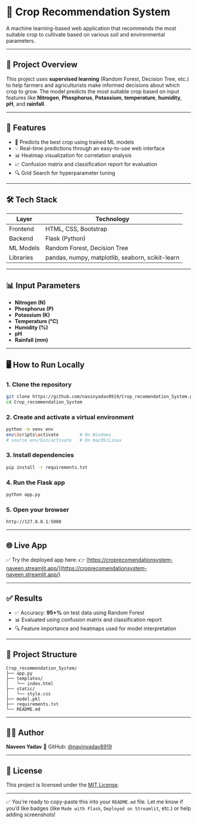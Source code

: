 
# 🌾 Crop Recommendation System

A machine learning-based web application that recommends the most suitable crop to cultivate based on various soil and environmental parameters.

---

## 🚀 Project Overview

This project uses **supervised learning** (Random Forest, Decision Tree, etc.) to help farmers and agriculturists make informed decisions about which crop to grow. The model predicts the most suitable crop based on input features like **Nitrogen**, **Phosphorus**, **Potassium**, **temperature**, **humidity**, **pH**, and **rainfall**.

---

## 🧠 Features

- 🌱 Predicts the best crop using trained ML models
- 💡 Real-time predictions through an easy-to-use web interface
- 📊 Heatmap visualization for correlation analysis
- 📈 Confusion matrix and classification report for evaluation
- 🔍 Grid Search for hyperparameter tuning

---

## 🛠️ Tech Stack

| Layer        | Technology               |
|--------------|---------------------------|
| Frontend     | HTML, CSS, Bootstrap      |
| Backend      | Flask (Python)            |
| ML Models    | Random Forest, Decision Tree |
| Libraries    | pandas, numpy, matplotlib, seaborn, scikit-learn |

---

## 📊 Input Parameters

- **Nitrogen (N)**
- **Phosphorus (P)**
- **Potassium (K)**
- **Temperature (°C)**
- **Humidity (%)**
- **pH**
- **Rainfall (mm)**

---

## 🖥️ How to Run Locally

### 1. Clone the repository
```bash
git clone https://github.com/navinyadav8919/Crop_recomendation_System.git
cd Crop_recommendation_System
````

### 2. Create and activate a virtual environment

```bash
python -m venv env
env\Scripts\activate        # On Windows
# source env/bin/activate   # On macOS/Linux
```

### 3. Install dependencies

```bash
pip install -r requirements.txt
```

### 4. Run the Flask app

```bash
python app.py
```

### 5. Open your browser

```
http://127.0.0.1:5000
```

---

## 🌐 Live App

✅ Try the deployed app here:
👉 [https://croprecomendationsystem-naveen.streamlit.app/](https://croprecomendationsystem-naveen.streamlit.app/)

---

## ✅ Results

* ✅ Accuracy: **95+%** on test data using Random Forest
* 📊 Evaluated using confusion matrix and classification report
* 🔍 Feature importance and heatmaps used for model interpretation

---

## 📁 Project Structure

```
Crop_recommendation_System/
├── app.py
├── templates/
│   └── index.html
├── static/
│   └── style.css
├── model.pkl
├── requirements.txt
└── README.md
```

---

## 👨‍💻 Author

**Naveen Yadav**
🔗 GitHub: [@navinyadav8919](https://github.com/navinyadav8919)

---

## 📜 License

This project is licensed under the [MIT License](LICENSE).


---

✅ You're ready to copy-paste this into your `README.md` file. Let me know if you’d like badges (like `Made with Flask`, `Deployed on Streamlit`, etc.) or help adding screenshots!
```
